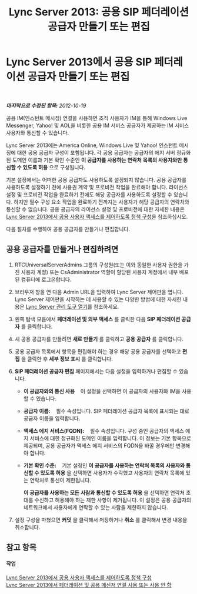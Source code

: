 ﻿---
title: 'Lync Server 2013: 공용 SIP 페더레이션 공급자 만들기 또는 편집'
TOCTitle: 공용 SIP 페더레이션 공급자 만들기 또는 편집
ms:assetid: 5321598c-1ab1-40e3-b739-4b2e6d0a3a3b
ms:mtpsurl: https://technet.microsoft.com/ko-kr/library/Gg398349(v=OCS.15)
ms:contentKeyID: 49303642
ms.date: 08/10/2015
mtps_version: v=OCS.15
ms.translationtype: HT
---

# Lync Server 2013에서 공용 SIP 페더레이션 공급자 만들기 또는 편집

 

_**마지막으로 수정된 항목:** 2012-10-19_

공용 IM(인스턴트 메시징) 연결을 사용하면 조직 사용자가 IM을 통해 Windows Live Messenger, Yahoo\! 및 AOL을 비롯한 공용 IM 서비스 공급자가 제공하는 IM 서비스 사용자와 통신할 수 있습니다.

Lync Server 2013에는 America Online, Windows Live 및 Yahoo\! 인스턴트 메시징에 대한 공용 공급자 구성이 포함됩니다. 각 공용 공급자는 공급자의 에지 서버 정규화된 도메인 이름과 기본 확인 수준인 **이 공급자를 사용하는 연락처 목록의 사용자와만 통신할 수 있도록 허용** 으로 구성됩니다.

기본 설정에서는 어떠한 공용 공급자도 사용하도록 설정되지 않습니다. 공용 공급자를 사용하도록 설정하기 전에 사용권 계약 및 프로비전 작업을 완료해야 합니다. 라이선스 설정 및 프로비전 작업을 완료하기 전에도 해당 공급자를 사용하도록 설정할 수 있습니다. 하지만 필수 구성 요소 작업을 완료하기 전까지는 사용자가 해당 공급자의 연락처와 통신할 수 없습니다. 공용 공급자의 라이선스 설정 및 프로비전에 대한 자세한 내용은 [Lync Server 2013에서 공용 사용자 액세스를 제어하도록 정책 구성](lync-server-2013-configure-policies-to-control-public-user-access.md)을 참조하십시오.

다음 절차를 수행하여 공용 공급자를 만들거나 편집합니다.

## 공용 공급자를 만들거나 편집하려면

1.  RTCUniversalServerAdmins 그룹의 구성원(또는 이와 동일한 사용자 권한을 가진 사용자 계정) 또는 CsAdministrator 역할이 할당된 사용자 계정에서 내부 배포된 컴퓨터에 로그온합니다.

2.  브라우저 창을 연 다음 Admin URL을 입력하여 Lync Server 제어판을 엽니다. Lync Server 제어판을 시작하는 데 사용할 수 있는 다양한 방법에 대한 자세한 내용은 [Lync Server 관리 도구 열기](lync-server-2013-open-lync-server-administrative-tools.md)를 참조하세요.

3.  왼쪽 탐색 모음에서 **페더레이션 및 외부 액세스** 를 클릭한 다음 **SIP 페더레이션 공급자** 를 클릭합니다.

4.  새 공용 공급자를 만들려면 **새로 만들기** 를 클릭하고 **공용 공급자** 를 클릭합니다.

5.  공용 공급자 목록에서 항목을 편집해야 하는 경우 해당 공용 공급자를 선택하고 **편집** 을 클릭한 후 **세부 정보 표시** 를 클릭합니다.

6.  **SIP 페더레이션 공급자 편집** 페이지에서는 다음 설정을 입력하거나 편집할 수 있습니다.
    
      - **이 공급자와의 통신 사용**    이 설정을 선택하면 이 공급자의 사용자와 IM을 사용할 수 있습니다.
    
      - **공급자 이름:**    필수 속성입니다. SIP 페더레이션 공급자 목록에 표시되는 대로 공급자 이름을 입력합니다.
    
      - **액세스 에지 서비스(FQDN):**    필수 속성입니다. 구성 중인 공급자의 액세스 에지 서비스에 대한 정규화된 도메인 이름을 입력합니다. 이 정보는 기본 항목으로 제공되며, 공용 공급자가 액세스 에지 서비스의 FQDN을 바꿀 경우에만 변경해야 합니다.
    
      - **기본 확인 수준:**    기본 설정인 **이 공급자를 사용하는 연락처 목록의 사용자와 통신할 수 있도록 허용** 을 선택하면 사용자가 수락했고 사용자의 연락처 목록에 있는 연락처로 통신이 제한됩니다.
        
        **이 공급자를 사용하는 모든 사람과 통신할 수 있도록 허용** 을 선택하면 연락처 초대를 수신하고 허용해야 하는 제한 사항이 제거됩니다. 이 설정은 공용 공급자의 네트워크에서 사용자에게 연락할 수 있는 사람을 제한하지 않습니다.

7.  설정 구성을 마쳤으면 **커밋** 을 클릭해서 저장하거나 **취소** 를 클릭해서 변경 내용을 취소합니다.

## 참고 항목

#### 작업

[Lync Server 2013에서 공용 사용자 액세스를 제어하도록 정책 구성](lync-server-2013-configure-policies-to-control-public-user-access.md)  
[Lync Server 2013에서 페더레이션 및 공용 메신저 연결 사용 또는 사용 안 함](lync-server-2013-enable-or-disable-federation-and-public-im-connectivity.md)

